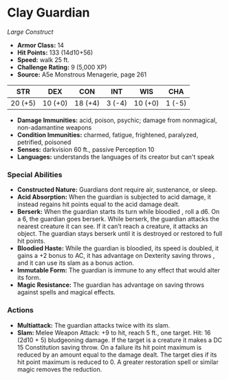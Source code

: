 # Clay Guardian

*Large* *Construct*

- **Armor Class:** 14
- **Hit Points:** 133 (14d10+56)
- **Speed:** walk 25 ft.
- **Challenge Rating:** 9 (5,000 XP)
- **Source:** A5e Monstrous Menagerie, page 261

| STR | DEX | CON | INT | WIS | CHA |
| --- | --- | --- | --- | --- | --- |
| 20 (+5) | 10 (+0) | 18 (+4) | 3 (-4) | 10 (+0) | 1 (-5) |

- **Damage Immunities:** acid, poison, psychic; damage from nonmagical, non-adamantine weapons
- **Condition Immunities:** charmed, fatigue, frightened, paralyzed, petrified, poisoned
- **Senses:** darkvision 60 ft., passive Perception 10
- **Languages:** understands the languages of its creator but can't speak

### Special Abilities

- **Constructed Nature:** Guardians dont require air, sustenance, or sleep.
- **Acid Absorption:** When the guardian is subjected to acid damage, it instead regains hit points equal to the acid damage dealt.
- **Berserk:** When the guardian starts its turn while bloodied , roll a d6. On a 6, the guardian goes berserk. While berserk, the guardian attacks the nearest creature it can see. If it can’t reach a creature, it attacks an object. The guardian stays berserk until it is destroyed or restored to full hit points.
- **Bloodied Haste:** While the guardian is bloodied, its speed is doubled, it gains a +2 bonus to AC, it has advantage on Dexterity saving throws , and it can use its slam as a bonus action.
- **Immutable Form:** The guardian is immune to any effect that would alter its form.
- **Magic Resistance:** The guardian has advantage on saving throws against spells and magical effects.

### Actions

- **Multiattack:** The guardian attacks twice with its slam.
- **Slam:** Melee Weapon Attack: +9 to hit, reach 5 ft., one target. Hit: 16 (2d10 + 5) bludgeoning damage. If the target is a creature  it makes a DC 15 Constitution saving throw. On a failure  its hit point maximum is reduced by an amount equal to the damage dealt. The target dies if its hit point maximum is reduced to 0. A greater restoration spell or similar magic removes the reduction.


